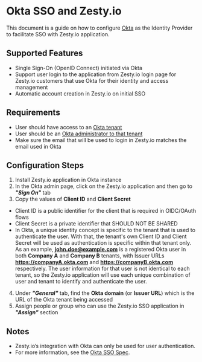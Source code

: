 # Okta SSO and Zesty.io

This document is a guide on how to configure [Okta](https://help.okta.com/en-us/Content/Topics/Apps/apps-about-sso.htm#:~:text=The%20Okta%20app%20integrations%20in,without%20re%2Dentering%20their%20credentials.) as the Identity Provider to facilitate SSO with Zesty.io application.

## Supported Features

* Single Sign-On (OpenID Connect) initiated via Okta
* Support user login to the application from Zesty.io login page for Zesty.io customers that use Okta for their identity and access management
* Automatic account creation in Zesty.io on initial SSO

## Requirements

* User should have access to an [Okta tenant](https://developer.okta.com/docs/guides/oin-oidc-multi-tenancy/main/#tenants-in-okta)
* User should be an [Okta administrator to that tenant](https://help.okta.com/en-us/Content/Topics/Security/Administrators.htm)
* Make sure the email that will be used to login in Zesty.io matches the email used in Okta

## Configuration Steps

1. Install Zesty.io application in Okta instance
2. In the Okta admin page, click on the Zesty.io application and then go to ***"Sign On"*** tab
3. Copy the values of **Client ID** and **Client Secret**
* Client ID is a public identifier for the client that is required in OIDC/OAuth flows
* Client Secret is a private identifier that SHOULD NOT BE SHARED
* In Okta, a unique identity concept is specific to the tenant that is used to authenticate the user. With that, the tenant's own Client ID and Client Secret will be used as authentication is specific within that tenant only. As an example, **john.doe@example.com** is a registered Okta user in both **Company A** and **Company B** tenants, with Issuer URLs **https://companyA.okta.com** and **https://companyB.okta.com** respectively. The user information for that user is not identical to each tenant, so the Zesty.io application will use each unique combination of user and tenant to identify and authenticate the user. 
4. Under ***"General"*** tab, find the **Okta domain** (or **Issuer URL**) which is the URL of the Okta tenant being accessed
5. Assign people or group who can use the Zesty.io SSO application in ***"Assign"*** section

## Notes

* Zesty.io’s integration with Okta can only be used for user authentication. 
* For more information, see the [Okta SSO Spec](https://docs.google.com/document/d/1F_my2NdL3mkdsGio0d3qKB6PBncsfNVYfCNDJ-KoIDA/edit).